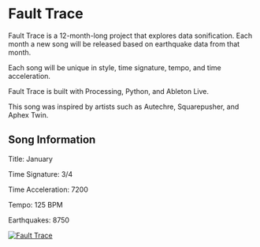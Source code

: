 # Fault Trace

Fault Trace is a 12-month-long project that explores data sonification. Each month a new song will be released based on earthquake data from that month.

Each song will be unique in style, time signature, tempo, and time acceleration.

Fault Trace is built with Processing, Python, and Ableton Live.

This song was inspired by artists such as Autechre, Squarepusher, and Aphex Twin.

## Song Information

Title: January

Time Signature: 3/4

Time Acceleration: 7200

Tempo: 125 BPM

Earthquakes: 8750

[![Fault Trace](https://img.youtube.com/vi/SO6j19QDf78/maxresdefault.jpg)](https://www.youtube.com/watch?v=SO6j19QDf78)

